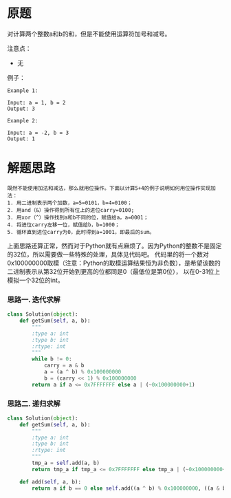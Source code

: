 # 原题
对计算两个整数a和b的和，但是不能使用运算符加号和减号。 

注意点：

  - 无

例子：

```
Example 1:

Input: a = 1, b = 2
Output: 3

Example 2:

Input: a = -2, b = 3
Output: 1
```

# 解题思路
```
既然不能使用加法和减法，那么就用位操作。下面以计算5+4的例子说明如何用位操作实现加法： 
1. 用二进制表示两个加数，a=5=0101，b=4=0100； 
2. 用and（&）操作得到所有位上的进位carry=0100; 
3. 用xor（^）操作找到a和b不同的位，赋值给a，a=0001； 
4. 将进位carry左移一位，赋值给b，b=1000； 
5. 循环直到进位carry为0，此时得到a=1001，即最后的sum。
```

上面思路还算正常，然而对于Python就有点麻烦了。因为Python的整数不是固定的32位，所以需要做一些特殊的处理，具体见代码吧。 
代码里的将一个数对0x100000000取模（注意：Python的取模运算结果恒为非负数），是希望该数的二进制表示从第32位开始到更高的位都同是0（最低位是第0位），
以在0-31位上模拟一个32位的int。

### 思路一. 迭代求解

```python
class Solution(object):
    def getSum(self, a, b):
        """
        :type a: int
        :type b: int
        :rtype: int
        """
        while b != 0:
            carry = a & b
            a = (a ^ b) % 0x100000000
            b = (carry << 1) % 0x100000000
        return a if a <= 0x7FFFFFFF else a | (~0x100000000+1)
```

### 思路二. 递归求解

```python
class Solution(object):
    def getSum(self, a, b):
        """
        :type a: int
        :type b: int
        :rtype: int
        """
        tmp_a = self.add(a, b)
        return tmp_a if tmp_a <= 0x7FFFFFFF else tmp_a | (~0x100000000+1)

    def add(self, a, b):
        return a if b == 0 else self.add((a ^ b) % 0x100000000, ((a & b) << 1) % 0x100000000)
```
